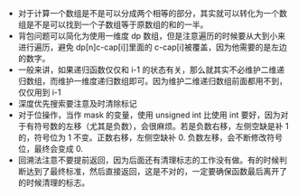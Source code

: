 - 对于计算一个数组是不是可以分成两个相等的部分，其实就可以转化为一个数组是不是可以找到一个子数组等于原数组的和的一半。
- 背包问题可以简化为使用一维度 dp 数组，但是注意遍历的时候要从大到小来进行遍历，避免 dp[n]c-cap[i]]里面的 c-cap[i]被覆盖，因为他需要的是左边的数字。
- 一般来讲，如果递归函数仅仅和 i-1 的状态有关，那么就其实不必维护二维递归数组，而维护一维度递归数组即可。因为维护二维递归数组前面都用不到，仅仅用到 i-1
- 深度优先搜索要注意及时清除标记
- 对于位操作，当作 mask 的变量，使用 unsigned int 比使用 int 要好，因为对于有符号数的左移（尤其是负数），会很麻烦。若是负数右移，左侧空缺是补 1 的，符号位为 1 不变。正数右移，左侧空缺补 0. 负数左移，会不断修改符号位，最终会变成 0.
- 回溯法注意不要提前返回，因为后面还有清理标志的工作没有做。有的时候判断达到了最终标准，然后直接返回，这是不对的，一定要确保函数最后离开了的时候清理的标志。
